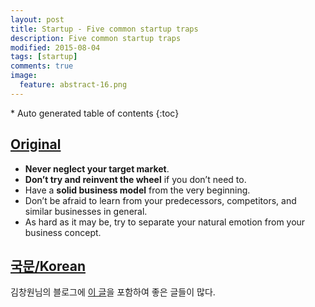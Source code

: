 ```yaml
---
layout: post
title: Startup - Five common startup traps
description: Five common startup traps
modified: 2015-08-04
tags: [startup]
comments: true
image:
  feature: abstract-16.png
---
```


<section id="table-of-contents" class="toc">
<div id="drawer" markdown="1">
*  Auto generated table of contents
{:toc}
</div>
</section><!-- /#table-of-contents -->

## [Original](http://www.gsb.stanford.edu/insights/yossi-feinberg-avoid-these-five-common-startup-traps)

- **Never neglect your target market**.
- **Don’t try and reinvent the wheel** if you don’t need to.
- Have a **solid business model** from the very beginning.
- Don’t be afraid to learn from your predecessors, competitors, and similar businesses in general.
- As hard as it may be, try to separate your natural emotion from your business concept.

## [국문/Korean](http://www.memoriesreloaded.net/2015/07/5.html)

김창원님의 블로그에 [이 글](http://www.memoriesreloaded.net/2015/07/5.html)을 포함하여 좋은 글들이 많다. 
